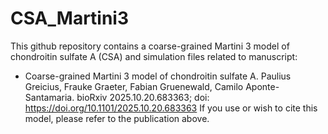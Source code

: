 # CSA_Martini3
This github repository contains a coarse-grained Martini 3 model of chondroitin sulfate A (CSA) and simulation files related to manuscript:
  - Coarse-grained Martini 3 model of chondroitin sulfate A. Paulius Greicius, Frauke Graeter, Fabian Gruenewald, Camilo Aponte-Santamaria. bioRxiv 2025.10.20.683363; doi: https://doi.org/10.1101/2025.10.20.683363
If you use or wish to cite this model, please refer to the publication above.
